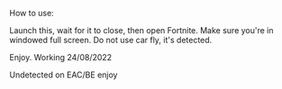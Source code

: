 How to use:


Launch this, wait for it to close, then open Fortnite.
Make sure you're in windowed full screen.
Do not use car fly, it's detected.

Enjoy. Working 24/08/2022

Undetected on EAC/BE
enjoy
